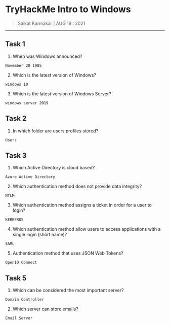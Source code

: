 # TryHackMe Intro to Windows

> Saikat Karmakar | AUG 19 : 2021

---

## Task 1

1.  When was Windows announced?
```
November 20 1985
```
2. Which is the latest version of Windows?
```
windows 10
```
3. Which is the latest version of Windows Server?
```
windows server 2019
```

## Task 2

1. In which folder are users profiles stored?
```
Users
```

## Task 3

1. Which Active Directory is cloud based?
```
Azure Active Directory
```
2. Which authentication method does not provide data integrity?
```
NTLM
```
3. Which authentication method assigns a ticket in order for a user to login?
```
KERBEROS
```
4. Which authentication method allow users to access applications with a single login (short name)?
```
SAML
```
5. Authentication method that uses JSON Web Tokens?
```
OpenID Connect
```

## Task 5

1.  Which can be considered the most important server?
```
Domain Controller
```
2. Which server can store emails?
```
Email Server
```
